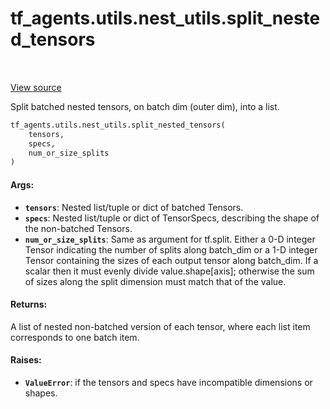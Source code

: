 <div itemscope itemtype="http://developers.google.com/ReferenceObject">
<meta itemprop="name" content="tf_agents.utils.nest_utils.split_nested_tensors" />
<meta itemprop="path" content="Stable" />
</div>

# tf_agents.utils.nest_utils.split_nested_tensors

<table class="tfo-notebook-buttons tfo-api" align="left">
</table>

<a target="_blank" href="https://github.com/tensorflow/agents/tree/master/tf_agents/utils/nest_utils.py">View
source</a>

Split batched nested tensors, on batch dim (outer dim), into a list.

``` python
tf_agents.utils.nest_utils.split_nested_tensors(
    tensors,
    specs,
    num_or_size_splits
)
```

<!-- Placeholder for "Used in" -->

#### Args:

*   <b>`tensors`</b>: Nested list/tuple or dict of batched Tensors.
*   <b>`specs`</b>: Nested list/tuple or dict of TensorSpecs, describing the
    shape of the non-batched Tensors.
*   <b>`num_or_size_splits`</b>: Same as argument for tf.split. Either a 0-D
    integer Tensor indicating the number of splits along batch_dim or a 1-D
    integer Tensor containing the sizes of each output tensor along batch_dim.
    If a scalar then it must evenly divide value.shape[axis]; otherwise the sum
    of sizes along the split dimension must match that of the value.

#### Returns:

A list of nested non-batched version of each tensor, where each list item
  corresponds to one batch item.

#### Raises:

* <b>`ValueError`</b>: if the tensors and specs have incompatible dimensions or shapes.